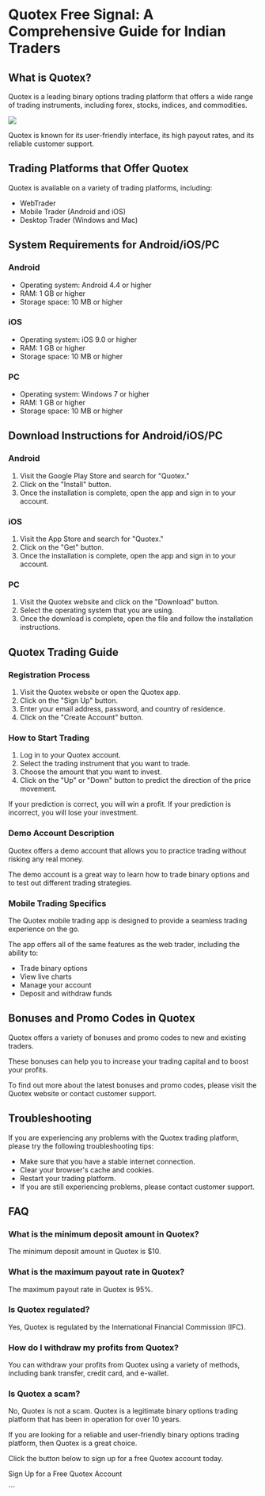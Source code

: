 # Quotex Free Signal: A Comprehensive Guide for Indian Traders

## What is Quotex?

Quotex is a leading binary options trading platform that offers a wide
range of trading instruments, including forex, stocks, indices, and
commodities.

[![](https://static.quotex.io/files/4_en/300_250.jpg)](https://traff.sbs/brokerqxlid)

Quotex is known for its user-friendly interface, its high payout rates,
and its reliable customer support.

## Trading Platforms that Offer Quotex

Quotex is available on a variety of trading platforms, including:

-   WebTrader
-   Mobile Trader (Android and iOS)
-   Desktop Trader (Windows and Mac)

## System Requirements for Android/iOS/PC

### Android

-   Operating system: Android 4.4 or higher
-   RAM: 1 GB or higher
-   Storage space: 10 MB or higher

### iOS

-   Operating system: iOS 9.0 or higher
-   RAM: 1 GB or higher
-   Storage space: 10 MB or higher

### PC

-   Operating system: Windows 7 or higher
-   RAM: 1 GB or higher
-   Storage space: 10 MB or higher

## Download Instructions for Android/iOS/PC

### Android

1.  Visit the Google Play Store and search for "Quotex."
2.  Click on the "Install" button.
3.  Once the installation is complete, open the app and sign in to your
    account.

### iOS

1.  Visit the App Store and search for "Quotex."
2.  Click on the "Get" button.
3.  Once the installation is complete, open the app and sign in to your
    account.

### PC

1.  Visit the Quotex website and click on the "Download" button.
2.  Select the operating system that you are using.
3.  Once the download is complete, open the file and follow the
    installation instructions.

## Quotex Trading Guide

### Registration Process

1.  Visit the Quotex website or open the Quotex app.
2.  Click on the "Sign Up" button.
3.  Enter your email address, password, and country of residence.
4.  Click on the "Create Account" button.

### How to Start Trading

1.  Log in to your Quotex account.
2.  Select the trading instrument that you want to trade.
3.  Choose the amount that you want to invest.
4.  Click on the "Up" or "Down" button to predict the
    direction of the price movement.

If your prediction is correct, you will win a profit. If your prediction
is incorrect, you will lose your investment.

### Demo Account Description

Quotex offers a demo account that allows you to practice trading without
risking any real money.

The demo account is a great way to learn how to trade binary options and
to test out different trading strategies.

### Mobile Trading Specifics

The Quotex mobile trading app is designed to provide a seamless trading
experience on the go.

The app offers all of the same features as the web trader, including the
ability to:

-   Trade binary options
-   View live charts
-   Manage your account
-   Deposit and withdraw funds

## Bonuses and Promo Codes in Quotex

Quotex offers a variety of bonuses and promo codes to new and existing
traders.

These bonuses can help you to increase your trading capital and to boost
your profits.

To find out more about the latest bonuses and promo codes, please visit
the Quotex website or contact customer support.

## Troubleshooting

If you are experiencing any problems with the Quotex trading platform,
please try the following troubleshooting tips:

-   Make sure that you have a stable internet connection.
-   Clear your browser\'s cache and cookies.
-   Restart your trading platform.
-   If you are still experiencing problems, please contact customer
    support.

## FAQ

### What is the minimum deposit amount in Quotex?

The minimum deposit amount in Quotex is \$10.

### What is the maximum payout rate in Quotex?

The maximum payout rate in Quotex is 95%.

### Is Quotex regulated?

Yes, Quotex is regulated by the International Financial Commission
(IFC).

### How do I withdraw my profits from Quotex?

You can withdraw your profits from Quotex using a variety of methods,
including bank transfer, credit card, and e-wallet.

### Is Quotex a scam?

No, Quotex is not a scam. Quotex is a legitimate binary options trading
platform that has been in operation for over 10 years.

If you are looking for a reliable and user-friendly binary options
trading platform, then Quotex is a great choice.

Click the button below to sign up for a free Quotex account today.

Sign Up for a Free Quotex Account

\`\`\`

